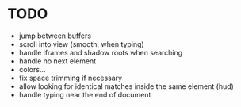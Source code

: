 # TODO
* jump between buffers
* scroll into view (smooth, when typing)
* handle iframes and shadow roots when searching
* handle no next element
* colors...
* fix space trimming if necessary
* allow looking for identical matches inside the same element (hud)
* handle typing near the end of document

